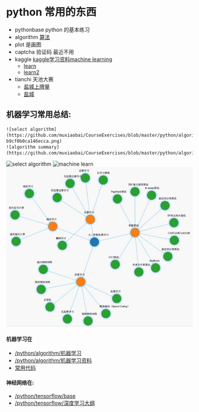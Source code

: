 # python 常用的东西

- pythonbase  python 的基本练习
- algorithm [算法](https://github.com/muxiaobai/CourseExercises/tree/master/python/algorithm)
- plot 是画图
- captcha 验证码 最近不用
- kaggle [kaggle学习资料machine learning](https://www.kaggle.com/learn/machine-learning)
	- [learn](https://github.com/muxiaobai/CourseExercises/tree/master/python/kaggle/learn)
	- [learn2](https://github.com/muxiaobai/CourseExercises/tree/master/python/kaggle/learn2)
- tianchi 天池大赛 
	- [盐城上牌量](https://github.com/muxiaobai/CourseExercises/tree/master/python/tianchi/20180201yancheng)
	- [盐城](https://github.com/muxiaobai/CourseExercises/tree/master/python/tianchi/20180202yancheng2)

## 机器学习常用总结:
```
![select algorithm](https://github.com/muxiaobai/CourseExercises/blob/master/python/algorithm/1667471-b9cf0b0ca146ecca.png)
![algorithm summary](https://github.com/muxiaobai/CourseExercises/blob/master/python/algorithm/ml_conceptml_algorithms.png)
```

![select algorithm](http://7xo0y8.com1.z0.glb.clouddn.com/ml_conceptsklearn_ml_cheat_sheet.png)
![machine learn](http://7xo0y8.com1.z0.glb.clouddn.com/ml_conceptml_algorithms.png)
![machine learn](https://github.com/muxiaobai/CourseExercises/blob/master/python/algorithm/v2-6f5d062a88838978ff180eaf2fc57543_hd.jpg)



#### 机器学习在 
- [/python/algorithm/机器学习](https://github.com/muxiaobai/CourseExercises/blob/master/python/algorithm/%E6%9C%BA%E5%99%A8%E5%AD%A6%E4%B9%A0.txt)
- [/python/algorithm/机器学习资料](https://github.com/muxiaobai/CourseExercises/blob/master/python/algorithm/%E6%9C%BA%E5%99%A8%E5%AD%A6%E4%B9%A0%E8%B5%84%E6%96%99.txt)
- [常用代码](https://github.com/muxiaobai/CourseExercises/blob/master/python/algorithm/machinelearn/unit.py)

#### 神经网络在:
- [/python/tensorflow/base](https://github.com/muxiaobai/CourseExercises/blob/master/python/tensorflow/base.txt)
- [/python/tensorflow/深度学习大纲](https://github.com/muxiaobai/CourseExercises/blob/master/python/tensorflow/%E6%B7%B1%E5%BA%A6%E5%AD%A6%E4%B9%A0%E5%A4%A7%E7%BA%B2.txt)
